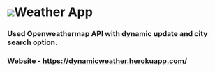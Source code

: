 # <img src="public/image/favicon.ico"></img>Weather App 
### Used Openweathermap API with dynamic update and city search option.
### Website - https://dynamicweather.herokuapp.com/
